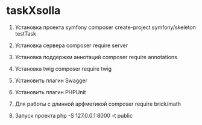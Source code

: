 # taskXsolla
1. Установка проекта symfony
composer create-project symfony/skeleton testTask

2. Установка сервера
composer require server

3. Установка поддержки аннотаций
composer require annotations

4. Установка twig
composer require twig

5. Установить плагин Swagger

6. Установить плагин PHPUnit

7. Для работы с длинной арфметикой
composer require brick/math

8. Запуск проекта
php -S 127.0.0.1:8000 -t public
